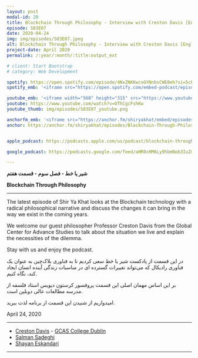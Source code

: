 ```yaml
---
layout: post
modal-id: 20
title: Blockchain Through Philosophy - Interview with Creston Davis [English] (S03E07)
episode: S03E07
date: 2020-04-24
img: img/episodes/S03E07.jpeg
alt: Blockchain Through Philosophy - Interview with Creston Davis [English] (S03E07)
project-date: April 2020
permalink: /:year/:month/:title:output_ext

# client: Start Bootstrap
# category: Web Development

spotify: https://open.spotify.com/episode/4NxZNKKwcxGYNnbsCWE0eh?si=5cFpykQ6QrCe3wDyfTH-KA
spotify_emb: '<iframe src="https://open.spotify.com/embed-podcast/episode/4NxZNKKwcxGYNnbsCWE0eh" width="100%" height="232" frameborder="0" allowtransparency="true" allow="encrypted-media"></iframe>'

youtube_emb: '<iframe width="560" height="315" src="https://www.youtube.com/embed/OThCgcFshKw" frameborder="0" allow="accelerometer; autoplay; encrypted-media; gyroscope; picture-in-picture" allowfullscreen></iframe>'
youtube: https://www.youtube.com/watch?v=OThCgcFshKw
youtube_thumb: img/episodes/S03E07_youtube.png

anchorfm_emb: '<iframe src="https://anchor.fm/shiryakhat/embed/episodes/Blockchain-Through-Philosophy---Interview-with-Creston-Davis-English-S03E07-eeqvg2" width="100%" frameborder="0" scrolling="no"></iframe>'
anchor: https://anchor.fm/shiryakhat/episodes/Blockchain-Through-Philosophy---Interview-with-Creston-Davis-English-S03E07-eeqvg2


apple_podcast: https://podcasts.apple.com/us/podcast/blockchain-through-philosophy-interview-creston-davis/id1221206951?i=1000476408699

google_podcast: https://podcasts.google.com/feed/aHR0cHM6Ly9hbmNob3IuZm0vcy8xMWFhODUzYy9wb2RjYXN0L3Jzcw/episode/Yjk0YjU1YTQtYTllNS00ZTNhLWFmOWItNWFlMmFlYjMwMjc1?ved=0CAcQ38oDahcKEwjgkrqe9ODpAhUAAAAAHQAAAAAQAQ

---
```


**شیر یا خط -  فصل سوم - قسمت هفتم**

**Blockchain Through Philosophy**

------------------------------------------------------------------------------------

The latest episode of Shir Ya Khat looks at the Blockchain technology with a radical philosophical narrative and discuss the changes it can bring in the way we exist in the coming years. 

We welcome our guest philosopher Professor Creston Davis from the Global Center for Advance Studies to talk about the situation we live and explain the necessities of the dilemma. 

Stay with us and enjoy the podcast.

در این قسمت از پادکست شیر یا خط سعی کردیم تا به فناوری بلاک‌چین به عنوان یک فناوری رادیکال که می‌تواند تغییرات گسترده ای در مناسبات زندگی آینده انسان ایجاد کند، نگاه کنیم.

بر این اساس مهمان اصلی این قسمت پروفسور کرستون دیویس استاد فلسفه از مدرسه مطالعات عالی دوبلین است.

امیدواریم از شنیدن این قسمت از برنامه لذت ببرید.


 April 24, 2020 

------------

- [Creston Davis](https://twitter.com/daviscreston) - [GCAS College Dublin](https://gcas.ie/)
- [Salman Sadeghi](https://twitter.com/salman_sadeghi)
- [Shayan Eskandari](https://twitter.com/sbetamc) 




-----------------------------------------------------------------------
